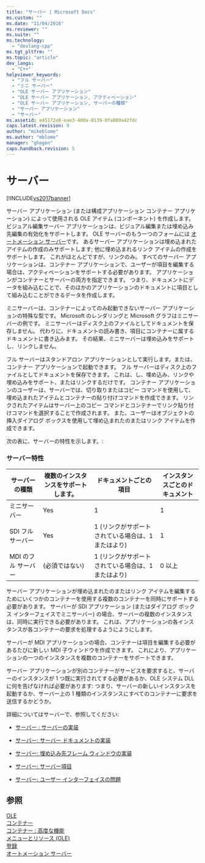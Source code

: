 ```yaml
---
title: "サーバー | Microsoft Docs"
ms.custom: ""
ms.date: "11/04/2016"
ms.reviewer: ""
ms.suite: ""
ms.technology: 
  - "devlang-cpp"
ms.tgt_pltfrm: ""
ms.topic: "article"
dev_langs: 
  - "C++"
helpviewer_keywords: 
  - "フル サーバー"
  - "ミニ サーバー"
  - "OLE サーバー アプリケーション"
  - "OLE サーバー アプリケーション, アクティベーション"
  - "OLE サーバー アプリケーション, サーバーの種類"
  - "サーバー アプリケーション"
  - "サーバー"
ms.assetid: e45172e8-eae3-400a-8139-0fa009a42fdc
caps.latest.revision: 9
author: "mikeblome"
ms.author: "mblome"
manager: "ghogen"
caps.handback.revision: 5
---
```

# サーバー
[!INCLUDE[vs2017banner](../assembler/inline/includes/vs2017banner.md)]

サーバー アプリケーション \(または構成アプリケーション コンテナー アプリケーション\) によって使用される OLE アイテム \(コンポーネント\) を作成します。  ビジュアル編集サーバー アプリケーションは、ビジュアル編集または埋め込み先編集の有効化をサポートします。  OLE サーバーのもう一つのフォームには [オートメーション サーバー](../mfc/automation-servers.md)です。  あるサーバー アプリケーションは埋め込まれたアイテムの作成のみサポートします; 他に埋め込まれるリンク アイテムの作成をサポートします。  これがほとんどですが、リンクのみ。  すべてのサーバー アプリケーションは、コンテナー アプリケーションで、ユーザーが項目を編集する場合は、アクティベーションをサポートする必要があります。  アプリケーションがコンテナーとサーバーの両方を指定できます。  つまり、ドキュメントにデータを組み込むことで、そのほかのアプリケーションのドキュメントに項目として組み込むことができるデータを作成します。  
  
 ミニサーバーは、コンテナーによってのみ起動できないサーバー アプリケーションの特殊な型です。  Microsoft のレンダリングと Microsoft グラフはミニサーバーの例です。  ミニサーバーはディスク上のファイルとしてドキュメントを保存しません。  代わりに、ドキュメントの読み書き、項目にコンテナーに属するドキュメントに書き込みます。  その結果、ミニサーバーは埋め込みをサポートし、リンクしません。  
  
 フル サーバーはスタンドアロン アプリケーションとして実行します。または、コンテナー アプリケーションで起動できます。  フル サーバーはディスク上のファイルとしてドキュメントを保存できます。  これは、し、埋め込み、リンクや埋め込みをサポート、またはリンクするだけです。  コンテナー アプリケーションのユーザーは、サーバーでは、切り取りまたはコピー コマンドを使用して、埋め込まれたアイテムとコンテナーの貼り付けコマンドを作成できます。  リンクされたアイテムはサーバー上のコピー コマンドとコンテナーでリンク貼り付けコマンドを選択することで作成されます。  また、ユーザーはオブジェクトの挿入ダイアログ ボックスを使用して埋め込まれたのまたはリンク アイテムを作成できます。  
  
 次の表に、サーバーの特性を示します。:  
  
### サーバー特性  
  
|サーバーの種類|複数のインスタンスをサポートします。|ドキュメントごとの項目|インスタンスごとのドキュメント|  
|-------------|------------------------|-----------------|---------------------|  
|ミニサーバー|Yes|1|1|  
|SDI フル サーバー|Yes|1 \(リンクがサポートされている場合は、1 またはより\)|1|  
|MDI のフル サーバー|\(必須ではない\)|1 \(リンクがサポートされている場合は、1 またはより\)|0 以上|  
  
 サーバー アプリケーションが埋め込まれたのまたはリンク アイテムを編集するためにいくつかのコンテナーを使用する複数のコンテナーを同時にサポートする必要があります。  サーバーが SDI アプリケーション \(またはダイアログ ボックス インターフェイスでミニサーバー\) の場合、サーバーの複数のインスタンスは、同時に実行できる必要があります。  これは、アプリケーションの各インスタンスが各コンテナーの要求を処理するようにようにします。  
  
 サーバーが MDI アプリケーションの場合、コンテナーは項目を編集する必要があるたびに新しい MDI 子ウィンドウを作成できます。  これにより、アプリケーションの一つのインスタンスを複数のコンテナーをサポートできます。  
  
 サーバー アプリケーションが別のコンテナーがサービスを要求すると、サーバーのインスタンスが 1 つ既に実行されてする必要があるか、OLE システム DLL に何を告げなければ必要があります: つまり、サーバーの新しいインスタンスを起動するか、サーバー上の 1 種類のインスタンスにすべてのコンテナーに要求を送信するかどうか。  
  
 詳細についてはサーバーで、参照してください:  
  
-   [サーバー : サーバーの実装](../mfc/servers-implementing-a-server.md)  
  
-   [サーバー: サーバー ドキュメントの実装](../mfc/servers-implementing-server-documents.md)  
  
-   [サーバー: 埋め込み先フレーム ウィンドウの実装](../Topic/Servers:%20Implementing%20In-Place%20Frame%20Windows.md)  
  
-   [サーバー: サーバー項目](../mfc/servers-server-items.md)  
  
-   [サーバー: ユーザー インターフェイスの問題](../mfc/servers-user-interface-issues.md)  
  
## 参照  
 [OLE](../mfc/ole-in-mfc.md)   
 [コンテナー](../mfc/containers.md)   
 [コンテナー : 高度な機能](../mfc/containers-advanced-features.md)   
 [メニューとリソース \(OLE\)](../mfc/menus-and-resources-ole.md)   
 [登録](../mfc/registration.md)   
 [オートメーション サーバー](../mfc/automation-servers.md)